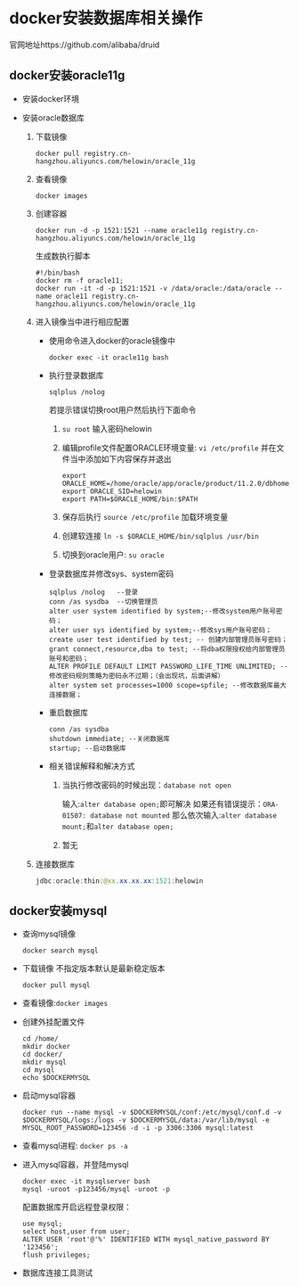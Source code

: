 # docker安装数据库相关操作

官网地址https://github.com/alibaba/druid
## docker安装oracle11g

- 安装docker环境
- 安装oracle数据库

    1. 下载镜像

        ```linux
        docker pull registry.cn-hangzhou.aliyuncs.com/helowin/oracle_11g
        ```
  
    2. 查看镜像

        ```linux
        docker images
        ```

    3. 创建容器

        ```linux
        docker run -d -p 1521:1521 --name oracle11g registry.cn-hangzhou.aliyuncs.com/helowin/oracle_11g
        ```

        生成数执行脚本

        ```linux
        #!/bin/bash
        docker rm -f oracle11;
        docker run -it -d -p 1521:1521 -v /data/oracle:/data/oracle --name oracle11 registry.cn-hangzhou.aliyuncs.com/helowin/oracle_11g
        ```

    4. 进入镜像当中进行相应配置

        - 使用命令进入docker的oracle镜像中

            ```linux
            docker exec -it oracle11g bash
            ```

        - 执行登录数据库

            ```linux
            sqlplus /nolog    
            ```

            若提示错误切换root用户然后执行下面命令
            1. ```su root``` 输入密码helowin
            2. 编辑profile文件配置ORACLE环境变量: ```vi /etc/profile```
                并在文件当中添加如下内容保存并退出

                ```linux
                export ORACLE_HOME=/home/oracle/app/oracle/product/11.2.0/dbhome_2
                export ORACLE_SID=helowin
                export PATH=$ORACLE_HOME/bin:$PATH
                ```

            3. 保存后执行 ```source /etc/profile``` 加载环境变量
            4. 创建软连接 ```ln -s $ORACLE_HOME/bin/sqlplus /usr/bin```
            5. 切换到oracle用户: ```su oracle```

        - 登录数据库并修改sys、system密码

            ```oracle
            sqlplus /nolog   --登录
            conn /as sysdba  --切换管理员
            alter user system identified by system;--修改system用户账号密码；
            alter user sys identified by system;--修改sys用户账号密码；
            create user test identified by test; -- 创建内部管理员账号密码；
            grant connect,resource,dba to test; --将dba权限授权给内部管理员账号和密码；
            ALTER PROFILE DEFAULT LIMIT PASSWORD_LIFE_TIME UNLIMITED; --修改密码规则策略为密码永不过期；（会出现坑，后面讲解）
            alter system set processes=1000 scope=spfile; --修改数据库最大连接数据；
            ```

        - 重启数据库

            ```oracle
            conn /as sysdba
            shutdown immediate; --关闭数据库
            startup; --启动数据库
            ```

        - 相关错误解释和解决方式

            1. 当执行修改密码的时候出现：`database not open`

                输入:`alter database open;`即可解决
                如果还有错误提示：`ORA-01507: database not mounted`
                那么依次输入:`alter database mount;`和`alter database open;`

            2. 暂无

    5. 连接数据库

        ``` java
        jdbc:oracle:thin:@xx.xx.xx.xx:1521:helowin
        ```

## docker安装mysql

- 查询mysql镜像

    ```linux
    docker search mysql
    ```

- 下载镜像
    不指定版本默认是最新稳定版本

    ```linux
    docker pull mysql
    ```

- 查看镜像:`docker images`
- 创建外挂配置文件

    ```linux
    cd /home/
    mkdir docker
    cd docker/
    mkdir mysql
    cd mysql
    echo $DOCKERMYSQL
    ```

- 启动mysql容器

    ```linux
    docker run --name mysql -v $DOCKERMYSQL/conf:/etc/mysql/conf.d -v $DOCKERMYSQL/logs:/logs -v $DOCKERMYSQL/data:/var/lib/mysql -e MYSQL_ROOT_PASSWORD=123456 -d -i -p 3306:3306 mysql:latest
    ```

- 查看mysql进程: `docker ps -a`
- 进入mysql容器，并登陆mysql

    ```linux
    docker exec -it mysqlserver bash
    mysql -uroot -p123456/mysql -uroot -p
    ```

    配置数据库开启远程登录权限：

    ```linux
    use mysql;
    select host,user from user;
    ALTER USER 'root'@'%' IDENTIFIED WITH mysql_native_password BY '123456';
    flush privileges;
    ```

- 数据库连接工具测试
